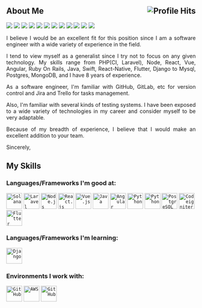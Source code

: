 

<h2>About Me <img align="right" alt="Profile Hits" src="https://komarev.com/ghpvc/?username=topskilldev&style=flat-square"></h2>

![](https://img.shields.io/badge/Laravel-Laravel-informational?style=flat&logo=laravel&logoColor=white&color=2bbc8a)
![](https://img.shields.io/badge/NodeJS-NodeJS-informational?style=flat&logo=node.js&logoColor=white&color=2bbc8a)
![](https://img.shields.io/badge/ReactJs-ReactJs-informational?style=flat&logo=react&logoColor=white&color=2bbc8a)
![](https://img.shields.io/badge/VueJS-VueJS-informational?style=flat&logo=vue.js&logoColor=white&color=2bbc8a)
![](https://img.shields.io/badge/Java-Java-informational?style=flat&logo=java&logoColor=white&color=2bbc8a)
![](https://img.shields.io/badge/Python-Python-informational?style=flat&logo=python&logoColor=white&color=2bbc8a)
![](https://img.shields.io/badge/Ruby%20on%20Rails-Ruby%20on%20Rails-informational?style=flat&logo=rubyonrails&logoColor=white&color=2bbc8a)
![](https://img.shields.io/badge/Codeigniter-Codeignither-informational?style=flat&logo=codeigniter&logoColor=white&color=2bbc8a)
![](https://img.shields.io/badge/Angular-Angular-informational?style=flat&logo=angular&logoColor=white&color=2bbc8a)
![](https://img.shields.io/badge/Flutter-Flutter-informational?style=flat&logo=Flutter&logoColor=white&color=2bbc8a)
![](https://img.shields.io/badge/Mysql-Mysql-informational?style=flat&logo=Mysql&logoColor=white&color=2bbc8a)
![](https://img.shields.io/badge/Solana-Solana-informational?style=flat&logo=solana&logoColor=white&color=2bbc8a)

<p align="justify">I believe I would be an excellent fit for this position since I am a software engineer with a wide variety of experience in the field.</p>

<p align="justify">I tend to view myself as a generalist since I try not to focus on any given technology. 
My skills range from PHP(CI, Laravel), Node, React, Vue, Angular, Ruby On Rails, Java, Swift, React-Native, Flutter, Django to Mysql, Postgres, MongoDB, 
and I have 8 years of experience. </p>

<p align="justify">As a software engineer, I'm familiar with GitHub, GitLab, etc for version control and Jira and Trello for tasks management.</p>

<p align="justify">Also, I'm familiar with several kinds of testing systems.
I have been exposed to a wide variety of technologies in my career and consider myself to be very adaptable.</p>

<p align="justify">Because of my breadth of experience, I believe that I would make an excellent addition to your team.

Sincerely,</p>

## My Skills

### Languages/Frameworks I'm good at:
<code><a href="https://solana.com/"><img alt="Solana" title="Solana" src="https://github.com/todaycodemaster/logos/blob/master/solana.png" height="42"></a></code>
<code><a href="https://laravel.com"><img alt="Laravel" title="Laravel" src="https://topskill.dev/logos/laravel.png" height="42"></a></code>
<code><a href="https://nodejs.org"><img alt="Node.js" title="Node.js" src="https://topskill.dev/logos/nodejs.png" height="42"></a></code>
<code><a href="https://reactjs.org"><img alt="React.js" title="React.js" src="https://topskill.dev/logos/react.png" height="42"></a></code>
<code><a href="https://vuejs.org"><img alt="Vue.js" title="Vue.js" src="https://topskill.dev/logos/vue.png" height="42"></a></code>
<code><a href="https://java.com"><img alt="Java" title="Java" src="https://topskill.dev/logos/java.png" height="42"></a></code>
<code><a href="https://angular.io/"><img alt="Angular" title="Agnular" src="https://github.com/todaycodemaster/logos/blob/master/angular.png" height="42"></a></code>
<code><a href="https://python.org"><img alt="Python" title="Python" src="https://topskill.dev/logos/python.png" height="42"></a></code>
<code><a href="https://www.mysql.com"><img alt="Python" title="Mysql" src="https://github.com/todaycodemaster/logos/blob/master/mysql.png" height="42"></a></code>
<code><a href="https://www.postgresql.org"><img alt="PostgreSQL" title="PostgreSQL" src="https://github.com/todaycodemaster/logos/blob/master/postgresql.png" height="42"></a></code>
<code><a href="https://codeigniter.com/"><img alt="Codeigniter" title="Codeigniter" src="https://github.com/todaycodemaster/logos/blob/master/ci.png" height="42"></a></code>
<code><a href="https://flutter.dev"><img alt="Flutter" title="Flutter" src="https://github.com/todaycodemaster/logos/blob/master/flutter.png" height="42"></a></code>

### Languages/Frameworks I'm learning:

<code><a href="https://www.djangoproject.com/"><img alt="Django" title="Django" src="https://topskill.dev/logos/django.png" height="42"></a></code>

### Environments I work with:

<code><a href="https://github.com/"><img alt="GitHub" title="GitHub" src="https://topskill.dev/logos/git.png" height="42"></a></code>
<code><a href="https://aws.amazon.com/"><img alt="AWS" title="AWS" src="https://topskill.dev/logos/aws.png" height="42"></a></code>
<code><a href="https://azure.microsoft.com/en-us/services/devops/"><img alt="GitHub" title="Azure DevOps" src="https://topskill.dev/logos/azure.png" height="42"></a></code>
